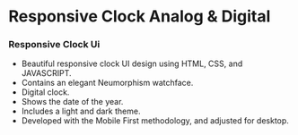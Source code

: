 # Responsive Clock Analog & Digital

### Responsive Clock Ui

- Beautiful responsive clock UI design using HTML, CSS, and JAVASCRIPT.
- Contains an elegant Neumorphism watchface.
- Digital clock.
- Shows the date of the year.
- Includes a light and dark theme.
- Developed with the Mobile First methodology, and adjusted for desktop.


